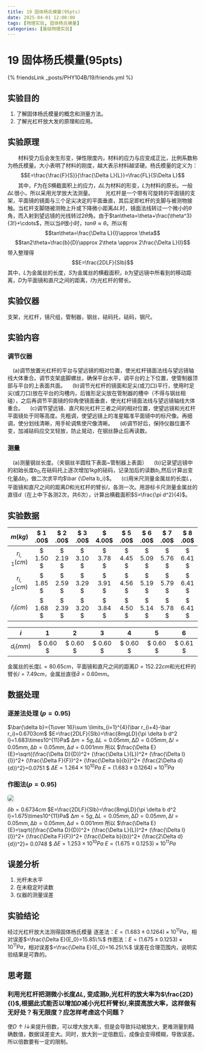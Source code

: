 ```yaml
---
title: 19 固体杨氏模量(95pts)
date: 2025-04-01 12:00:00
tags: [物理实验, 固体杨氏模量]
categories: [基础物理实验]
---
```

# 19 固体杨氏模量(95pts)

{% friendsLink _posts/PHY104B/19/friends.yml %}
## 实验目的
1. 了解固体杨氏模量的概念和测量方法。
2. 了解光杠杆放大发的原理和应用。


## 实验原理
&emsp;&emsp;材料受力后会发生形变，弹性限度内，材料的应力与应变成正比，比例系数称为杨氏模量。大小表明了材料的刚度，越大表示材料越坚硬。杨氏模量的定义为：
$$E=\frac{\frac{F}{S}}{\frac{\Delta L}{L}}=\frac{FL}{S\Delta L}$$
&emsp;&emsp;其中，$F$为在$S$横截面积上的应力，$\Delta L$为材料的形变，$L$为材料的原长。一般$\Delta L$很小，所以采用光学放大法测量。
&emsp;&emsp;光杠杆是一个带有可旋转的平面镜的支架，平面镜的镜面与三个足尖决定的平面垂直，其后足即杠杆的支脚与被测物接触。当杠杆支脚随被测物上升或下降微小距离$\Delta L$时，镜面法线转过一个微小的$\theta$角，而入射到望远镜的光线转过$2 \theta$角。由于$tan\theta=\theta+\frac{\theta^3}{3!}+\cdots$，所以当$\theta$很小时，$tan\theta \approx \theta$。所以有
$$tan\theta=\frac{\Delta L}{l}\approx \theta$$
$$tan2\theta=\frac{b}{D}\approx 2\theta \approx 2\frac{\Delta L}{l}$$
带入整理得
$$E=\frac{2DLF}{Slb}$$
其中，$L$为金属丝的长度，$S$为金属丝的横截面积，$b$为望远镜中所看到的移动距离，$D$为平面镜和直尺之间的距离，$l$为光杠杆的臂长。


## 实验仪器
支架，光杠杆，镜尺组，管制器，钢丝，砝码托，砝码，钢尺。
## 实验内容
### 调节仪器
&emsp;(a)调节放置光杠杆的平台与望远镜的相对位置，使光杠杆镜面法线与望远镜轴线大体重合。调节支架底脚螺丝，确保平台水平，调平台的上下位置，使管制器顶部与平台的上表面共面。
&emsp;(b)调节光杠杆的镜面和足尖(或刀口)平行，使用时足尖(或刀口)放在平台的沟槽内，后锥形足尖放在管制器的槽中（不得与钢丝相碰），之后再调节平面镜的仰角使镜面垂直，使光杠杆镜面法线与望远镜轴线大体重合。
&emsp;(c)调节望远镜、直尺和光杠杆三者之间的相对位置，使望远镜和光杠杆平面镜处于同等高度。先粗调，使望远镜上的准星瞄准平面镜中的标尺像。再细调，使分划线清晰，用手轮调焦使尺像清晰。
&emsp;(d)调节好后，保持仪器位置不变，加减砝码应交叉轻放，防止晃动，在钢丝静止后再读数。
### 测量
&emsp;(a)测量钢丝长度。（夹钢丝半圆柱下表面~管制器上表面）
&emsp;(b)记录望远镜中的初始长度$b_0$,在砝码托上逐次增加$1kg$的砝码，记录加后的读数$b_i$,然后计算出变化量$\Delta b_i$，做二次求平均$\bar {\Delta b_i}$。
&emsp;(c)用米尺测量金属丝的长度$L$，平面镜和直尺之间的距离$D$和光杠杆的臂长$l$，各测一次。用游标卡尺测量金属丝的直径$d$（在上中下各测2次，共6次），计算出横截面积$S=\frac{\pi d^2}{4}$。

## 实验数据

|$m(kg)$|$ 1 .00$|$ 2 .00$|$ 3 .00$|$ 4.00$|$ 5 .00$|$ 6 .00$|$ 7 .00$|$ 8 .00$|
|:--:|:--:|:--:|:--:|:--:|:--:|:--:|:--:|:--:|
|$r_{i,1}(cm)$|$ 1.50 $|$ 2.19 $|$ 3.10 $|$ 3.78 $|$ 4.45 $|$ 5.09 $|$ 5.76 $|$ 6.41 $|
|$r_{i,2}(cm)$|$ 1.85 $|$ 2.59 $|$ 3.29 $|$ 3.91 $|$ 4.56 $|$ 5.19 $|$ 5.79 $|$ 6.41 $|
|$\bar r_i(cm)$|$ 1.68 $|$ 2.39 $|$ 3.20 $|$ 3.84 $|$ 4.50 $|$ 5.14 $|$ 5.78 $|$ 6.41 $|

|$i$|$1$|$2$|$3$|$4$|$5$|$6$|
|:--:|:--:|:--:|:--:|:--:|:--:|:--:|
|$d_i(mm)$|$ 0.60 $|$ 0.60 $|$ 0.60 $|$ 0.60 $|$ 0.60 $|$ 0.61 $|


金属丝的长度$L=80.65cm$，平面镜和直尺之间的距离$D=152.22cm$和光杠杆的臂长$l=7.49cm$，金属丝直径$\bar d=0.60mm$。
## 数据处理
### 逐差法处理 ($p=0.95$)
$\bar{\delta b}={1\over 16}\sum \limits_{i=1}^{4}(\bar r_{i+4}-\bar r_i)=0.6703cm$
$E=\frac{2DLF}{Slb}=\frac{8mgLD}{\pi \delta b d^2 l}=1.683\times10^{11}Pa$
$∆m=5g,∆L = 0.05mm,∆D =0.05mm,∆l = 0.05mm,∆b = 0.05mm,∆d = 0.001mm$
所以
$\frac{\Delta E}{E}=\sqrt{(\frac{\Delta D}{D})^2+
(\frac{\Delta L}{L})^2+
(\frac{\Delta l}{l})^2+
(\frac{\Delta F}{F})^2+
(\frac{\Delta b}{b})^2+
(\frac{2\Delta d}{d})^2}=0.0751
$
$\Delta E=1.264\times10^{10}Pa$
$E=(1.683\pm 0.1264)\times10^{11}Pa$

### 作图法($p=0.95$)

<div style="margin-bottom: 1px">
<img style="border-radius: 0.3125em;
    box-shadow: 0 2px 4px 0 rgba(34,36,38,.12),0 2px 10px 0 rgba(34,36,38,.08);" 
    src=".\imgs\1.png">
</div>
<div style="margin-bottom: 20px;">

$\delta b=0.6734cm$
$E=\frac{2DLF}{Slb}=\frac{8mgLD}{\pi \delta b d^2 l}=1.675\times10^{11}Pa$
$∆m=5g,∆L = 0.05mm,∆D =0.05mm,∆l = 0.05mm,∆b = 0.05mm,∆d = 0.001mm$
所以
$\frac{\Delta E}{E}=\sqrt{(\frac{\Delta D}{D})^2+
(\frac{\Delta L}{L})^2+
(\frac{\Delta l}{l})^2+
(\frac{\Delta F}{F})^2+
(\frac{\Delta b}{b})^2+
(\frac{2\Delta d}{d})^2}= 0.0748
$
$\Delta E=1.253\times10^{10}Pa$
$E=(1.675\pm 0.1253)\times10^{11}Pa$

## 误差分析
1. 光杆未水平
2. 在未稳定时读数
3. 仪器的测量误差

## 实验结论
经过光杠杆放大法测得固体杨氏模量
逐差法：$E=(1.683\pm 0.1264)\times10^{11}Pa$，相对误差$=\frac{\Delta E}{E_0}=15.85\%$
作图法：$E=(1.675\pm 0.1253)\times10^{11}Pa$，相对误差$=\frac{\Delta E}{E_0}=16.25\%$
误差在合理范围内，说明实验结果是可靠的。

## 思考题
### 利用光杠杆把测微小长度$\Delta L$, 变成测$b$,光杠杆的放大率为$\frac{2D}{l}$,根据此式能否以增加$D$减小光杠杆臂长$l$,来提高放大率，这样做有无好处？有无限度？应怎样考虑这个问题？
使$D\uparrow l\downarrow$来提升倍数，可以增大放大率，但是会导致抖动被放大，更难测量到精确数值，数据误差变大。同时，放大到一定倍数后，成像会变得模糊，导致误差。所以倍数要有一定的限制。
